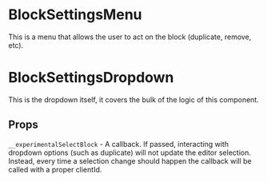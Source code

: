 # BlockSettingsMenu

This is a menu that allows the user to act on the block (duplicate, remove, etc).

# BlockSettingsDropdown

This is the dropdown itself, it covers the bulk of the logic of this component.

## Props

`__experimentalSelectBlock` - A callback. If passed, interacting with dropdown options (such as duplicate) will not update the
editor selection. Instead, every time a selection change should happen the callback will be called with a proper clientId.
